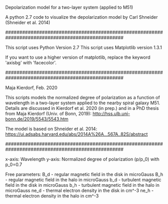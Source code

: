 Depolarization model for a two-layer system (applied to M51)

A python 2.7 code to visualize the depolarization model by Carl Shneider (Shneider et al. 2014)

##################################################################################################

This script uses Python Version 2.7
This script uses Matplotlib version 1.3.1

If you want to use a higher version of matplotlib, replace the keyword 'axisbg' with 'facecolor'.

##################################################################################################

Maja Kierdorf, Feb. 2020

This scripts models the normalized degree of polarization as a function of wavelength in a two-layer system applied to the nearby spiral galaxy M51. 
Details are discussed in Kierdorf et al. 2020 (in prep.) and in a PhD thesis from Maja Kierdorf (Univ. of Bonn, 2019): http://hss.ulb.uni-bonn.de/2019/5543/5543.htm

The model is based on Shneider et al. 2014: https://ui.adsabs.harvard.edu/abs/2014A%26A...567A..82S/abstract

##################################################################################################

x-axis: Wavelength
y-axis: Normalized degree of polarization (p/p_0) with p_0=0.7

Free parameters:
B_d - regular magnetic field in the disk in microGauss
B_h - regular magnetic field in the halo in microGauss
b_d - turbulent magnetic field in the disk in microGauss
b_h - turbulent magnetic field in the halo in microGauss
ne_d - thermal electron density in the disk in cm^-3
ne_h - thermal electron density in the halo in cm^-3
